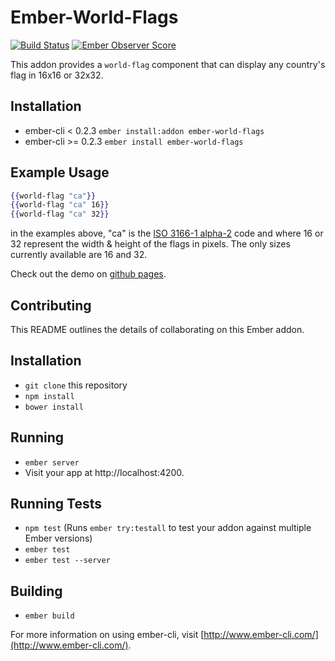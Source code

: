 # Ember-World-Flags
[![Build Status][travis-badge]][travis]
[![Ember Observer Score](http://emberobserver.com/badges/ember-world-flags.svg)](http://emberobserver.com/addons/ember-world-flags)


This addon provides a `world-flag` component that can display any country's flag in 16x16 or 32x32.

## Installation

* ember-cli < 0.2.3 `ember install:addon ember-world-flags`
* ember-cli >= 0.2.3 `ember install ember-world-flags`

## Example Usage


```hbs
{{world-flag "ca"}}
{{world-flag "ca" 16}}
{{world-flag "ca" 32}}
```

in the examples above, "ca" is the <a href="http://en.wikipedia.org/wiki/ISO_3166-1_alpha-2">ISO 3166-1 alpha-2</a> code and where 16 or 32 represent the width & height of the flags in pixels. The only sizes currently available are 16 and 32.

Check out the demo on [github pages](http://rounders.github.io/ember-world-flags/).

## Contributing

This README outlines the details of collaborating on this Ember addon.

## Installation

* `git clone` this repository
* `npm install`
* `bower install`

## Running

* `ember server`
* Visit your app at http://localhost:4200.

## Running Tests

* `npm test` (Runs `ember try:testall` to test your addon against multiple Ember versions)
* `ember test`
* `ember test --server`

## Building

* `ember build`

For more information on using ember-cli, visit [http://www.ember-cli.com/](http://www.ember-cli.com/).

[travis]: https://travis-ci.org/rounders/ember-world-flags
[travis-badge]: https://img.shields.io/travis/rounders/ember-world-flags.svg?branch=master&style=flat-square
